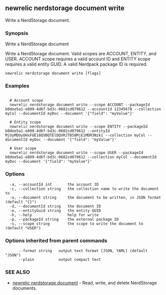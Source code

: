 ## newrelic nerdstorage document write

Write a NerdStorage document.

### Synopsis

Write a NerdStorage document

Write a NerdStorage document.  Valid scopes are ACCOUNT, ENTITY, and USER.
ACCOUNT scope requires a valid account ID and ENTITY scope requires a valid entity
GUID.  A valid Nerdpack package ID is required.


```
newrelic nerdstorage document write [flags]
```

### Examples

```

  # Account scope
  newrelic nerdstorage document write --scope ACCOUNT --packageId b0dee5a1-e809-4d6f-bd3c-0682cd079612 --accountId 12345678 --collection myCol --documentId myDoc --document '{"field": "myValue"}'

  # Entity scope
  newrelic nerdstorage document write --scope ENTITY --packageId b0dee5a1-e809-4d6f-bd3c-0682cd079612 --entityId MjUyMDUyOHxFUE18QVBQTElDQVRJT058MjE1MDM3Nzk1 --collection myCol --documentId myDoc --document '{"field": "myValue"}'

  # User scope
  newrelic nerdstorage document write --scope USER --packageId b0dee5a1-e809-4d6f-bd3c-0682cd079612 --collection myCol --documentId myDoc --document '{"field": "myValue"}'

```

### Options

```
  -a, --accountId int       the account ID
  -c, --collection string   the collection name to write the document to
  -o, --document string     the document to be written, in JSON format (default "{}")
  -d, --documentId string   the document ID
  -e, --entityGuid string   the entity GUID
  -h, --help                help for write
  -p, --packageId string    the external package ID
  -s, --scope string        the scope to write the document to (default "USER")
```

### Options inherited from parent commands

```
      --format string   output text format [JSON, YAML] (default "JSON")
      --plain           output compact text
```

### SEE ALSO

* [newrelic nerdstorage document](newrelic_nerdstorage_document.md)	 - Read, write, and delete NerdStorage documents.

